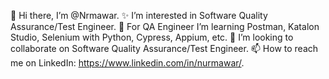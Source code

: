 👋 Hi there, I’m @Nrmawar.
✨ I’m interested in Software Quality Assurance/Test Engineer.
🌱 For QA Engineer I’m learning Postman, Katalon Studio, Selenium with Python, Cypress, Appium, etc.
👯 I’m looking to collaborate on Software Quality Assurance/Test Engineer.
📫 How to reach me on LinkedIn: https://www.linkedin.com/in/nurmawar/.
